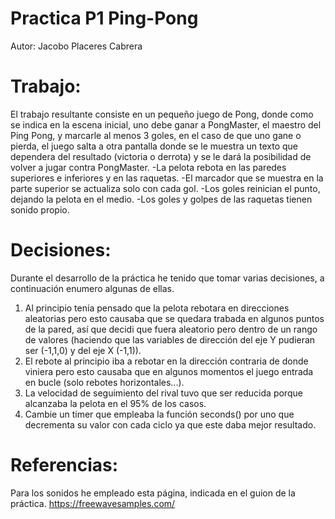 # Practica P1 Ping-Pong
Autor: Jacobo Placeres Cabrera

# Trabajo:
  El trabajo resultante consiste en un pequeño juego de Pong, donde como se indica en la escena inicial, uno debe ganar a PongMaster, el maestro del Ping Pong, y marcarle al menos 3 goles, en el caso de que uno gane o pierda, el juego salta a otra pantalla donde se le muestra un texto que dependera del resultado (victoria o derrota) y se le dará la posibilidad de volver a jugar contra PongMaster.
  -La pelota rebota en las paredes superiores e inferiores y en las raquetas.
  -El marcador que se muestra en la parte superior se actualiza solo con cada gol.
  -Los goles reinician el punto, dejando la pelota en el medio.
  -Los goles y golpes de las raquetas tienen sonido propio.
  
# Decisiones:
  Durante el desarrollo de la práctica he tenido que tomar varias decisiones, a continuación enumero algunas de ellas.

  1. Al principio tenía pensado que la pelota rebotara en direcciones aleatorias pero esto causaba que se quedara trabada en algunos puntos de la pared, así que decidi que fuera aleatorio pero dentro de un rango de valores (haciendo que las variables de dirección del eje Y pudieran ser (-1,1,0) y del eje X (-1,1)).
  2. El rebote al principio iba a rebotar en la dirección contraria de donde viniera pero esto causaba que en algunos momentos el juego entrada en bucle (solo rebotes horizontales...).
  3. La velocidad de seguimiento del rival tuvo que ser reducida porque alcanzaba la pelota en el 95% de los casos.
  4. Cambie un timer que empleaba la función seconds() por uno que decrementa su valor con cada ciclo ya que este daba mejor resultado.

# Referencias:
  Para los sonidos he empleado esta página, indicada en el guion de la práctica.
https://freewavesamples.com/
